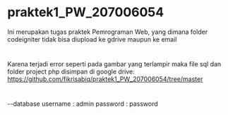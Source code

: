 # praktek1_PW_207006054
Ini merupakan tugas praktek Pemrograman Web, yang dimana folder codeigniter tidak bisa diupload ke gdrive maupun ke email
#
Karena terjadi error seperti pada gambar yang terlampir maka file sql dan folder project php disimpan di google drive:
https://github.com/fikrisabiq/praktek1_PW_207006054/tree/master
#
--database
username : admin
password : password
